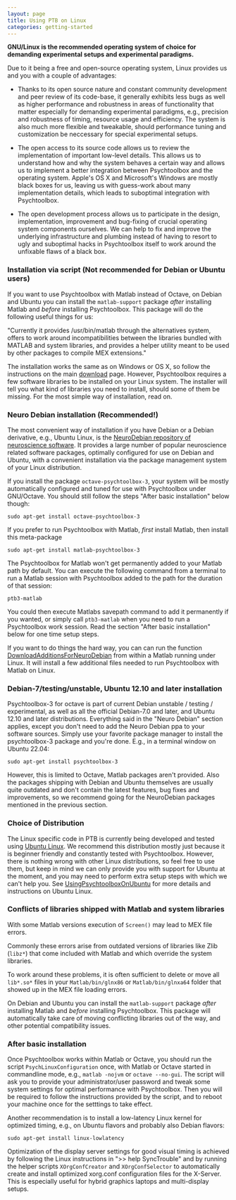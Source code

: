 ```yaml
---
layout: page
title: Using PTB on Linux
categories: getting-started
---
```


**GNU/Linux is the recommended operating system of choice for demanding
experimental setups and experimental paradigms.**

Due to it being a free and open-source operating system, Linux provides us and
you with a couple of advantages:

-   Thanks to its open source nature and constant community development and
    peer review of its code-base, it generally exhibits less bugs as well as
    higher performance and robustness in areas of functionality that matter
    especially for demanding experimental paradigms, e.g., precision and
    robustness of timing, resource usage and efficiency. The system is also
    much more flexible and tweakable, should performance tuning and
    customization be neccessary for special experimental setups.

-   The open access to its source code allows us to review the implementation
    of important low-level details. This allows us to understand how and why
    the system behaves a certain way and allows us to implement a better
    integration between Psychtoolbox and the operating system.  Apple's OS X
    and Microsoft's Windows are mostly black boxes for us, leaving us with
    guess-work about many implementation details, which leads to suboptimal
    integration with Psychtoolbox.

-   The open development process allows us to participate in the design,
    implementation, improvement and bug-fixing of crucial operating system
    components ourselves. We can help to fix and improve the underlying
    infrastructure and plumbing instead of having to resort to ugly and
    suboptimal hacks in Psychtoolbox itself to work around the unfixable flaws
    of a black box.

### Installation via script (Not recommended for Debian or Ubuntu users)

If you want to use Psychtoolbox with Matlab instead of Octave, on Debian and
Ubuntu you can install the `matlab-support` package _after_ installing Matlab
and _before_ installing Psychtoolbox. This package will do the following useful
things for us:

"Currently it provides /usr/bin/matlab through the alternatives system, offers
to work around incompatibilities between the libraries bundled with MATLAB and
system libraries, and provides a helper utility meant to be used by other packages
to compile MEX extensions."

The installation works the same as on Windows or OS X, so follow the instructions
on the main [download][1] page. However, Psychtoolbox requires a few software
libraries to be installed on your Linux system. The installer will tell you
what kind of libraries you need to install, should some of them be missing. For
the most simple way of installation, read on.

### Neuro Debian installation (Recommended!)

The most convenient way of installation if you have Debian or a Debian
derivative, e.g., Ubuntu Linux, is the [NeuroDebian repository of
neuroscience software][2]. It provides a large number of popular
neuroscience related software packages, optimally configured for use on Debian
and Ubuntu, with a convenient installation via the package management system of
your Linux distribution.


If you install the package `octave-psychtoolbox-3`,
your system will be mostly automatically configured and tuned for use with
Psychtoolbox under GNU/Octave. You should still follow the steps "After
basic installation" below though:

    sudo apt-get install octave-psychtoolbox-3 

If you prefer to run Psychtoolbox with Matlab, _first_ install Matlab,
then install this meta-package

    sudo apt-get install matlab-psychtoolbox-3 

The Psychtoolbox for Matlab won't get permanently added to your Matlab
path by default. You can execute the following command from a terminal
to run a Matlab session with Psychtoolbox added to the path for the
duration of that session:

    ptb3-matlab

You could then execute Matlabs savepath command to add it permanently
if you wanted, or simply call `ptb3-matlab` when you need to run a
Psychtoolbox work session. Read the section "After basic installation"
below for one time setup steps.

If you want to do things the hard way, you can can run the function
[DownloadAdditionsForNeuroDebian][3] from within a Matlab running under
Linux. It will install a few additional files needed to run Psychtoolbox
with Matlab on Linux.

### Debian-7/testing/unstable, Ubuntu 12.10 and later installation

Psychtoolbox-3 for octave is part of current Debian unstable / testing /
experimental, as well as all the official Debian-7.0 and later, and Ubuntu 12.10
and later distributions. Everything said in the "Neuro Debian" section applies, except
you don't need to add the Neuro Debian ppa to your software sources.  Simply
use your favorite package manager to install the psychtoolbox-3 package and
you're done. E.g., in a terminal window on Ubuntu 22.04:

    sudo apt-get install psychtoolbox-3
    
However, this is limited to Octave, Matlab packages aren't provided. Also the
packages shipping with Debian and Ubuntu themselves are usually quite outdated
and don't contain the latest features, bug fixes and improvements, so we
recommend going for the NeuroDebian packages mentioned in the previous section.

### Choice of Distribution

The Linux specific code in PTB is currently being developed and tested using
[Ubuntu Linux][4]. We recommend this distribution mostly just because
it is beginner friendly and constantly tested with Psychtoolbox. However, there
is nothing wrong with other Linux distributions, so feel free to use them, but
keep in mind we can only provide you with support for Ubuntu at the moment,
and you may need to perform extra setup steps with which we can't help you. See
[UsingPsychtoolboxOnUbuntu][5] for more details and instructions on Ubuntu Linux.

### Conflicts of libraries shipped with Matlab and system libraries

With some Matlab versions execution of `Screen()` may lead to MEX file errors.

Commonly these errors arise from outdated versions of libraries like Zlib
(`libz*`) that come included with Matlab and which override the system
libraries.

To work around these problems, it is often sufficient to delete or move all
`lib*.so*` files in your `Matlab/bin/glnx86` or `Matlab/bin/glnxa64` folder
that showed up in the MEX file loading errors.

On Debian and Ubuntu you can install the `matlab-support` package _after_
installing Matlab and _before_ installing Psychtoolbox. This package will
automatically take care of moving conflicting libraries out of the way, and
other potential compatibility issues.

### After basic installation ###

Once Psychtoolbox works within Matlab or Octave, you should run the script
`PsychLinuxConfiguration` once, with Matlab or Octave started in commandline
mode, e.g., `matlab -nojvm` or `octave --no-gui`. The script will ask you to provide
your administrator/user password and tweak some system settings for optimal
performance with Psychtoolbox. Then you will be required to follow the instructions
provided by the script, and to reboot your machine once for the setttings to
take effect.

Another recommendation is to install a low-latency Linux kernel for optimized
timing, e.g., on Ubuntu flavors and probably also Debian flavors:

    sudo apt-get install linux-lowlatency

Optimization of the display server settings for good visual timing is
achieved by following the Linux instructions in ">> help SyncTrouble"
and by running the helper scripts `XOrgConfCreator` and `XOrgConfSelector`
to automatically create and install optimized xorg.conf configuration files
for the X-Server. This is especially useful for hybrid graphics laptops and
multi-display setups.

[1]: /download#linux
[2]: http://neuro.debian.net
[3]: http://docs.psychtoolbox.org/DownloadAdditionsForNeuroDebian
[4]: http://www.ubuntu.com/
[5]: /ubuntu
